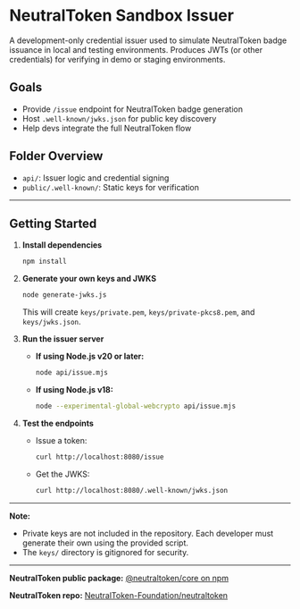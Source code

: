 # NeutralToken Sandbox Issuer

A development-only credential issuer used to simulate NeutralToken badge issuance in local and testing environments. Produces JWTs (or other credentials) for verifying in demo or staging environments.

## Goals
- Provide `/issue` endpoint for NeutralToken badge generation
- Host `.well-known/jwks.json` for public key discovery
- Help devs integrate the full NeutralToken flow

## Folder Overview
- `api/`: Issuer logic and credential signing
- `public/.well-known/`: Static keys for verification

---

## Getting Started

1. **Install dependencies**
   ```sh
   npm install
   ```

2. **Generate your own keys and JWKS**
   ```sh
   node generate-jwks.js
   ```
   This will create `keys/private.pem`, `keys/private-pkcs8.pem`, and `keys/jwks.json`.

3. **Run the issuer server**

   - **If using Node.js v20 or later:**
     ```sh
     node api/issue.mjs
     ```
   - **If using Node.js v18:**
     ```sh
     node --experimental-global-webcrypto api/issue.mjs
     ```

4. **Test the endpoints**
   - Issue a token:
     ```sh
     curl http://localhost:8080/issue
     ```
   - Get the JWKS:
     ```sh
     curl http://localhost:8080/.well-known/jwks.json
     ```

---

**Note:**
- Private keys are not included in the repository. Each developer must generate their own using the provided script.
- The `keys/` directory is gitignored for security.

---

**NeutralToken public package:** [@neutraltoken/core on npm](https://www.npmjs.com/package/@neutraltoken/core)

**NeutralToken repo:** [NeutralToken-Foundation/neutraltoken](https://github.com/NeutralToken-Foundation/neutraltoken)
